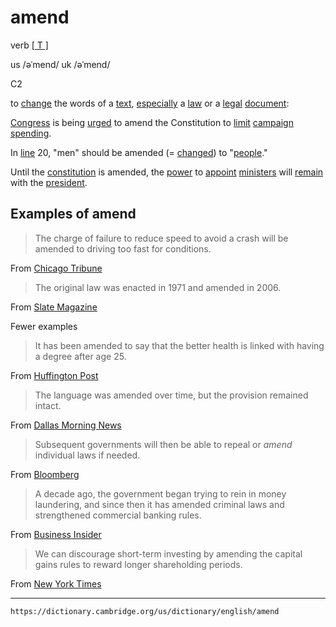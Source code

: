 # amend

verb [\[ T \]](https://dictionary.cambridge.org/us/help/codes.html)

us /əˈmend/ 
uk /əˈmend/

C2

to [change](https://dictionary.cambridge.org/us/dictionary/english/change "change") the words of a [text](https://dictionary.cambridge.org/us/dictionary/english/text "text"), [especially](https://dictionary.cambridge.org/us/dictionary/english/especially "especially") a [law](https://dictionary.cambridge.org/us/dictionary/english/law "law") or a [legal](https://dictionary.cambridge.org/us/dictionary/english/legal "legal") [document](https://dictionary.cambridge.org/us/dictionary/english/document "document"):

[Congress](https://dictionary.cambridge.org/us/dictionary/english/congress "Congress") is being [urged](https://dictionary.cambridge.org/us/dictionary/english/urge "urged") to amend the Constitution to [limit](https://dictionary.cambridge.org/us/dictionary/english/limit "limit") [campaign](https://dictionary.cambridge.org/us/dictionary/english/campaign "campaign") [spending](https://dictionary.cambridge.org/us/dictionary/english/spending "spending").

In [line](https://dictionary.cambridge.org/us/dictionary/english/line "line") 20, "men" should be amended (= [changed](https://dictionary.cambridge.org/us/dictionary/english/changed "changed")) to "[people](https://dictionary.cambridge.org/us/dictionary/english/people "people")."

Until the [constitution](https://dictionary.cambridge.org/us/dictionary/english/constitution "constitution") is amended, the [power](https://dictionary.cambridge.org/us/dictionary/english/power "power") to [appoint](https://dictionary.cambridge.org/us/dictionary/english/appoint "appoint") [ministers](https://dictionary.cambridge.org/us/dictionary/english/minister "ministers") will [remain](https://dictionary.cambridge.org/us/dictionary/english/remain "remain") with the [president](https://dictionary.cambridge.org/us/dictionary/english/president "president").

## Examples of amend
>The charge of failure to reduce speed to avoid a crash will be amended to driving too fast for conditions.

From [Chicago Tribune](http://www.chicagotribune.com/suburbs/arlington-heights/news/ct-ahp-mount-prospect-fatal-bike-accident-police-report-tl-1006-20160930-story.html)

>The original law was enacted in 1971 and amended in 2006.

From [Slate Magazine](http://www.slate.com/articles/news_and_politics/jurisprudence/2012/03/the_anti_protest_bill_signed_by_barack_obama_is_a_quiet_attack_on_free_speech_.html)

Fewer examples

>It has been amended to say that the better health is linked with having a degree after age 25.

From [Huffington Post](http://www.huffingtonpost.com/2012/03/01/college-degree-health-graduate-20s-midlife_n_1311006.html)  

>The language was amended over time, but the provision remained intact.

From [Dallas Morning News](http://www.dallasnews.com/news/metro/20140110-texas-laws-unclear-in-case-of-pregnant-fort-worth-woman-kept-on-life-support.ece)  

>Subsequent governments will then be able to repeal or _amend_ individual laws if needed.

From [Bloomberg](http://www.bloomberg.com/news/articles/2016-10-02/may-to-pull-brexit-trigger-by-march-as-u-k-to-enshrine-eu-laws)  

>A decade ago, the government began trying to rein in money laundering, and since then it has amended criminal laws and strengthened commercial banking rules.

From [Business Insider](http://www.businessinsider.com/r-special-report-how-chinas-official-bank-card-is-used-to-smuggle-money-2014-11)  

>We can discourage short-term investing by amending the capital gains rules to reward longer shareholding periods.

From [New York Times](http://www.nytimes.com/roomfordebate/2014/09/14/pocketing-profits-or-reinvesting-them/to-increase-investment-change-the-definition-of-shareholder-value)

---
`https://dictionary.cambridge.org/us/dictionary/english/amend`